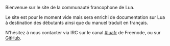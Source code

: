 Bienvenue sur le site de la communauté francophone de Lua.

Le site est pour le moment vide mais sera enrichi de documentation sur Lua à destination des débutants ainsi que du manuel traduit en français.

N'hésitez à nous contacter via IRC sur le canal [#luafr](http://webchat.freenode.net/?channels=#luafr) de Freenode, ou sur [GitHub](https://github.com/lua-fr/).

